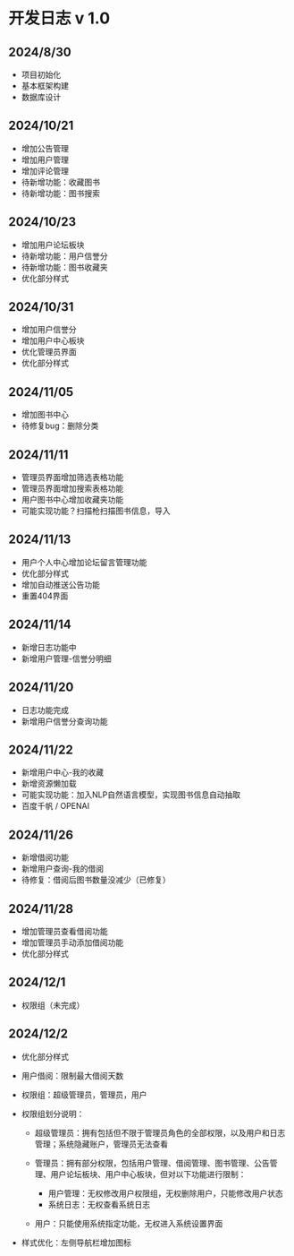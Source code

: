 # 开发日志 v 1.0

## 2024/8/30

- 项目初始化
- 基本框架构建
- 数据库设计

## 2024/10/21

- 增加公告管理
- 增加用户管理
- 增加评论管理
- 待新增功能：收藏图书
- 待新增功能：图书搜索

## 2024/10/23

- 增加用户论坛板块
- 待新增功能：用户信誉分
- 待新增功能：图书收藏夹
- 优化部分样式

## 2024/10/31

- 增加用户信誉分
- 增加用户中心板块
- 优化管理员界面
- 优化部分样式

## 2024/11/05

- 增加图书中心
- 待修复bug：删除分类

## 2024/11/11

- 管理员界面增加筛选表格功能
- 管理员界面增加搜索表格功能
- 用户图书中心增加收藏夹功能
- 可能实现功能？扫描枪扫描图书信息，导入

## 2024/11/13

- 用户个人中心增加论坛留言管理功能
- 优化部分样式
- 增加自动推送公告功能
- 重置404界面

## 2024/11/14

- 新增日志功能中
- 新增用户管理-信誉分明细

## 2024/11/20

- 日志功能完成
- 新增用户信誉分查询功能

## 2024/11/22

- 新增用户中心-我的收藏
- 新增资源懒加载
- 可能实现功能：加入NLP自然语言模型，实现图书信息自动抽取
- 百度千帆 / OPENAI

## 2024/11/26

- 新增借阅功能
- 新增用户查询-我的借阅
- 待修复：借阅后图书数量没减少（已修复）

## 2024/11/28

- 增加管理员查看借阅功能
- 增加管理员手动添加借阅功能
- 优化部分样式

## 2024/12/1

- 权限组（未完成）

## 2024/12/2

- 优化部分样式
- 用户借阅：限制最大借阅天数
- 权限组：超级管理员，管理员，用户

- 权限组划分说明：
  - 超级管理员：拥有包括但不限于管理员角色的全部权限，以及用户和日志管理；系统隐藏账户，管理员无法查看

  - 管理员：拥有部分权限，包括用户管理、借阅管理、图书管理、公告管理、用户论坛板块、用户中心板块，但对以下功能进行限制：
    - 用户管理：无权修改用户权限组，无权删除用户，只能修改用户状态
    - 系统日志：无权查看系统日志

  - 用户：只能使用系统指定功能，无权进入系统设置界面
  
- 样式优化：左侧导航栏增加图标
